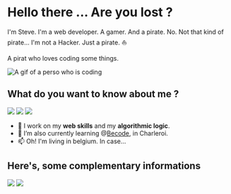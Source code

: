 # Hello there ... Are you lost ?

I'm Steve. I'm a web developer. A gamer. And a pirate. No. Not that kind of pirate... 
I'm not a Hacker. Just a pirate. :sailboat:

A pirat who loves coding some things.

<img src="https://media4.giphy.com/media/qgQUggAC3Pfv687qPC/giphy.gif?cid=ecf05e47h81ppw7g4hkephhsteu31hkp4iwclw83w2f8m5h3&rid=giphy.gif&ct=g" alt="A gif of a perso who is coding">


## What do you want to know about me ?

<img src="https://img.shields.io/badge/A_junior-Web_Dev-informational?style=for-the-badge&logo=appveyor"> <img src="https://img.shields.io/badge/A_cool-Pirate-black?style=for-the-badge&logo=appveyor"> <img src="https://img.shields.io/badge/A crazy-rolist_Game_Master-red?style=for-the-badge&logo=appveyor">

- 🔭 I work on my **web skills** and my **algorithmic logic**.
- 🌱 I’m also currently learning @<a href="www.becode.org" target="_blank">Becode</a>, in Charleroi.
- 📫 Oh! I'm living in belgium. In case...

## Here's, some complementary informations

![](https://github-readme-stats.vercel.app/api?username=Grards&show_icons=true&theme=radical&count_private=true)
![](https://github-readme-stats.vercel.app/api/top-langs/?username=Grards&theme=radical&hide_langs_below=8&count_private=true) 

